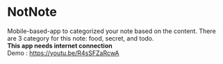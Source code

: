# NotNote
Mobile-based-app to categorized your note based on the content. There are 3 category for this note: food, secret, and todo.
<br>
<b>This app needs internet connection</b>
<br>
Demo : https://youtu.be/R4sSFZaRcwA
